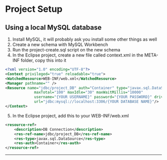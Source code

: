 # Project Setup
## Using a local MySQL database

1. Install MySQL, it will probably ask you install some other things as well 
2. Create a new schema with MySQL Workbench
3. Run the project-create.sql script on the new schema
4. In the Eclipse project, create a new file called context.xml in the META-INF folder, copy this into it

```xml
<?xml version="1.0" encoding="UTF-8"?>
<Context privileged="true" reloadable="true">
<WatchedResource>WEB-INF/web.xml</WatchedResource>
<Manager pathname="" />
<Resource name="jdbc/project_DB" auth="Container" type="javax.sql.DataSource"
             maxTotal="100" maxIdle="30" maxWaitMillis="10000"
             username="{YOUR USERNAME}" password="{YOUR PASSWORD}" driverClassName="com.mysql.jdbc.Driver"
             url="jdbc:mysql://localhost:3306/{YOUR DATABASE NAME}"/>
</Context>

```
5. In the Eclipse project, add this to your WEB-INF/web.xml
```xml
<resource-ref>
    <description>DB Connection</description>
    <res-ref-name>jdbc/project_DB</res-ref-name>
    <res-type>javax.sql.DataSource</res-type>
    <res-auth>Container</res-auth>
</resource-ref>
```
---

